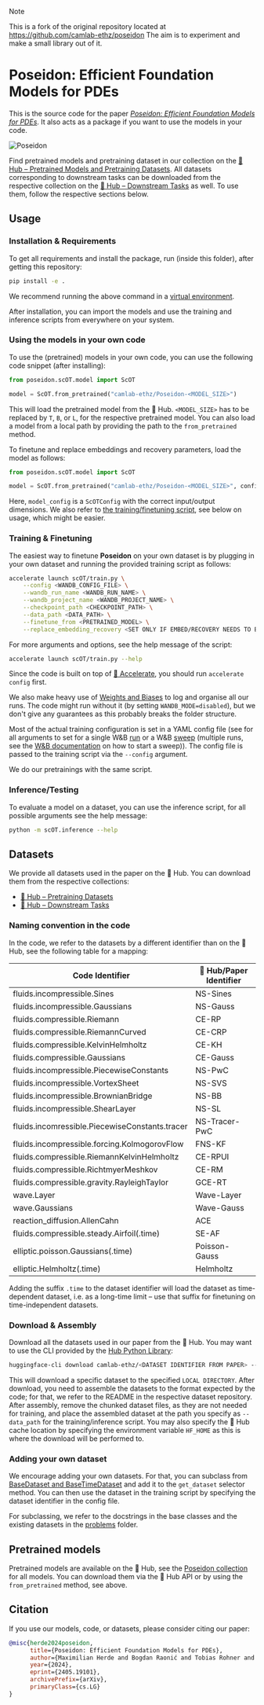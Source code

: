 > [!NOTE]  
> This is a fork of the original repository located at https://github.com/camlab-ethz/poseidon
> The aim is to experiment and make a small library out of it.

# Poseidon: Efficient Foundation Models for PDEs

This is the source code for the paper [*Poseidon: Efficient Foundation Models for PDEs*](https://arxiv.org/abs/2405.19101). It also acts as a package if you want to use the models in your code.

![Poseidon](assets/fig1.png)

Find pretrained models and pretraining dataset in our collection on the [🤗 Hub – Pretrained Models and Pretraining Datasets](https://huggingface.co/collections/camlab-ethz/poseidon-664fa125729c53d8607e209a). All datasets corresponding to downstream tasks can be downloaded from the respective collection on the [🤗 Hub – Downstream Tasks](https://huggingface.co/collections/camlab-ethz/poseidon-downstream-tasks-664fa237cd6b0c097971ef14) as well. To use them, follow the respective sections below.

## Usage

### Installation & Requirements

To get all requirements and install the package, run (inside this folder), after getting this repository:

```bash
pip install -e .
```

We recommend running the above command in a [virtual environment](https://docs.python.org/3/library/venv.html).

After installation, you can import the models and use the training and inference scripts from everywhere on your system.

### Using the models in your own code

To use the (pretrained) models in your own code, you can use the following code snippet (after installing):

```python
from poseidon.scOT.model import ScOT

model = ScOT.from_pretrained("camlab-ethz/Poseidon-<MODEL_SIZE>")
```

This will load the pretrained model from the 🤗 Hub. `<MODEL_SIZE>` has to be replaced by `T`, `B`, or `L`, for the respective pretrained model. You can also load a model from a local path by providing the path to the `from_pretrained` method.

To finetune and replace embeddings and recovery parameters, load the model as follows:

```python
from poseidon.scOT.model import ScOT

model = ScOT.from_pretrained("camlab-ethz/Poseidon-<MODEL_SIZE>", config=model_config, ignore_mismatched_sizes=True)
```

Here, `model_config` is a `ScOTConfig` with the correct input/output dimensions. We also refer to [the training/finetuning script](scOT/train.py), see below on usage, which might be easier.

### Training & Finetuning

The easiest way to finetune **Poseidon** on your own dataset is by plugging in your own dataset and running the provided training script as follows:

```bash
accelerate launch scOT/train.py \
    --config <WANDB_CONFIG_FILE> \
    --wandb_run_name <WANDB_RUN_NAME> \
    --wandb_project_name <WANDB_PROJECT_NAME> \
    --checkpoint_path <CHECKPOINT_PATH> \
    --data_path <DATA_PATH> \
    --finetune_from <PRETRAINED_MODEL> \
    --replace_embedding_recovery <SET ONLY IF EMBED/RECOVERY NEEDS TO BE REPLACED>
```

For more arguments and options, see the help message of the script:
    
```bash
accelerate launch scOT/train.py --help
```

Since the code is built on top of [🤗 Accelerate](https://huggingface.co/docs/accelerate/en/index), you should run `accelerate config` first.

We also make heavy use of [Weights and Biases](wandb.com) to log and organise all our runs. The code might run without it (by setting `WANDB_MODE=disabled`), but we don't give any guarantees as this probably breaks the folder structure.

Most of the actual training configuration is set in a YAML config file (see for all arguments to set for a single W&B [run](configs/run.yaml) or a W&B [sweep](configs/sweep.yaml) (multiple runs, see the [W&B documentation](https://docs.wandb.ai/guides/sweeps) on how to start a sweep)). The config file is passed to the training script via the `--config` argument.

We do our pretrainings with the same script.

### Inference/Testing

To evaluate a model on a dataset, you can use the inference script, for all possible arguments see the help message:

```bash
python -m scOT.inference --help
```

## Datasets

We provide all datasets used in the paper on the 🤗 Hub. You can download them from the respective collections: 
- [🤗 Hub – Pretraining Datasets](https://huggingface.co/collections/camlab-ethz/poseidon-664fa125729c53d8607e209a)
- [🤗 Hub – Downstream Tasks](https://huggingface.co/collections/camlab-ethz/poseidon-downstream-tasks-664fa237cd6b0c097971ef14)

### Naming convention in the code

In the code, we refer to the datasets by a different identifier than on the 🤗 Hub, see the following table for a mapping:

| Code Identifier | 🤗 Hub/Paper Identifier |
| ----------------|------------------------- |
|fluids.incompressible.Sines| NS-Sines|
|fluids.incompressible.Gaussians| NS-Gauss|
|fluids.compressible.Riemann|CE-RP|
|fluids.compressible.RiemannCurved|CE-CRP|
|fluids.compressible.KelvinHelmholtz|CE-KH|
|fluids.compressible.Gaussians|CE-Gauss|
|fluids.incompressible.PiecewiseConstants|NS-PwC|
|fluids.incompressible.VortexSheet|NS-SVS|
|fluids.incompressible.BrownianBridge|NS-BB|
|fluids.incompressible.ShearLayer|NS-SL|
|fluids.incomressible.PiecewiseConstants.tracer|NS-Tracer-PwC|
|fluids.incompressible.forcing.KolmogorovFlow|FNS-KF|
|fluids.compressible.RiemannKelvinHelmholtz|CE-RPUI|
|fluids.compressible.RichtmyerMeshkov|CE-RM|
|fluids.compressible.gravity.RayleighTaylor|GCE-RT|
|wave.Layer|Wave-Layer|
|wave.Gaussians|Wave-Gauss|
|reaction_diffusion.AllenCahn|ACE|
|fluids.compressible.steady.Airfoil(.time)|SE-AF|
|elliptic.poisson.Gaussians(.time)|Poisson-Gauss|
|elliptic.Helmholtz(.time)|Helmholtz|

Adding the suffix `.time` to the dataset identifier will load the dataset as time-dependent dataset, i.e. as a long-time limit – use that suffix for finetuning on time-independent datasets.

### Download & Assembly

Download all the datasets used in our paper from the 🤗 Hub. You may want to use the CLI provided by the [Hub Python Library](https://huggingface.co/docs/huggingface_hub/en/guides/cli#huggingface-cli-download):
    
```bash 
huggingface-cli download camlab-ethz/<DATASET IDENTIFIER FROM PAPER> --repo-type dataset --local-dir <LOCAL DIRECTORY>
```

This will download a specific dataset to the specified `LOCAL DIRECTORY`. After download, you need to assemble the datasets to the format expected by the code; for that, we refer to the README in the respective dataset repository. After assembly, remove the chunked dataset files, as they are not needed for training, and place the assembled dataset at the path you specify as `--data_path` for the training/inference script. You may also specify the 🤗 Hub cache location by specifying the environment variable `HF_HOME` as this is where the download will be performed to.

### Adding your own dataset

We encourage adding your own datasets. For that, you can subclass from [BaseDataset and BaseTimeDataset](scOT/problems/base.py) and add it to the `get_dataset` selector method. You can then use the dataset in the training script by specifying the dataset identifier in the config file.

For subclassing, we refer to the docstrings in the base classes and the existing datasets in the [problems](scOT/problems) folder.

## Pretrained models

Pretrained models are available on the 🤗 Hub, see the [Poseidon collection](https://huggingface.co/collections/camlab-ethz/poseidon-664fa125729c53d8607e209a) for all models. You can download them via the 🤗 Hub API or by using the `from_pretrained` method, see above.

## Citation

If you use our models, code, or datasets, please consider citing our paper:

```bibtex
@misc{herde2024poseidon,
      title={Poseidon: Efficient Foundation Models for PDEs}, 
      author={Maximilian Herde and Bogdan Raonić and Tobias Rohner and Roger Käppeli and Roberto Molinaro and Emmanuel de Bézenac and Siddhartha Mishra},
      year={2024},
      eprint={2405.19101},
      archivePrefix={arXiv},
      primaryClass={cs.LG}
}
```
